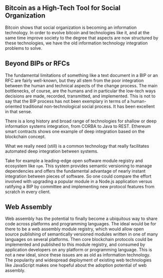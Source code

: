 ## Bitcoin as a High-Tech Tool for Social Organization

Bitcoin shows that social organization is becoming an information technology.  In order to evolve bitcoin
and technologies like it, and at the same time improve society to the degree that aspects are now structured by these
technologies, we have the old information technology integration problems to solve.

## Beyond BIPs or RFCs

The fundamental limitations of something like a text document in a BIP or an RFC are fairly well-known, but they
all stem from the poor integration between the human and technical aspects of the change process.  The main bottlenecks, of course, are the humans and in particular the low-tech ways decisions are made, recorded, transmitted, and implemented.  This is not to say that the BIP process has not been exemplary in terms of a human-oriented traditional non-technological social process.  It has been excellent in that sense.

There is a long history and broad range of technologies for shallow or deep information 
systems integration, from CORBA to Java to REST.  Ethereum smart contracts shows one example of deep integration
based on the blockchain concept.

What we really need (still) is a common technology that really facilitates automated deep integration between systems.

Take for example a leading-edge open software module registry and ecosystem like `npm`.  This system
provides semantic versioning to manage dependencies and offers the fundamental advantage of nearly instant
integration between pieces of software.  So one could compare the effort involved with upgrading a popular
module in a Node.js application versus ratifying a BIP by committee and implementing new protocol features from 
scratch in every client.

## Web Assembly

Web assembly has the potential to finally become a ubiquitous way to share code across platforms and programming 
languages.  The ideal would be for there to be a web assembly module registry, which would allow open source 
publishing of semantically versioned modules written in one of many languages on several platforms.  Then core blockchain
protocols could be implemented and published to this module registry, and consumed by application developers on any platform
or programming language.  This is not a new ideal, since these issues are as old as information technology.
The popularity and widespread deployment of existing web technologies like JavaScript makes one hopeful about
the adoption potential of web assembly.
